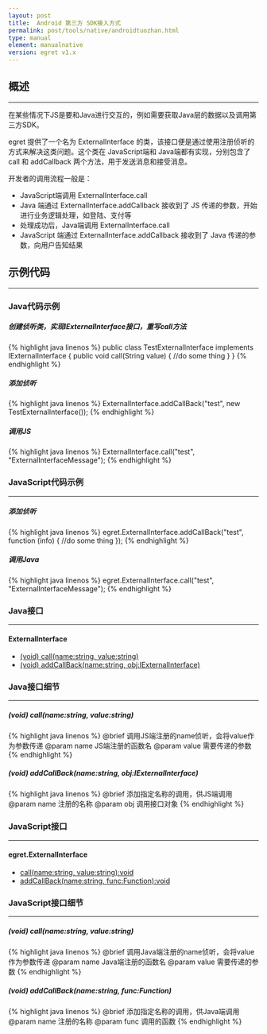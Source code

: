 ```yaml
---
layout: post
title:  Android 第三方 SDK接入方式
permalink: post/tools/native/androidtuozhan.html
type: manual
element: manualnative
version: egret v1.x
---
```




## 概述
-----------------
在某些情况下JS是要和Java进行交互的，例如需要获取Java层的数据以及调用第三方SDK。

egret 提供了一个名为 ExternalInterface 的类，该接口便是通过使用注册侦听的方式来解决这类问题。这个类在 JavaScript端和 Java端都有实现，分别包含了 call 和 addCallback 两个方法，用于发送消息和接受消息。

开发者的调用流程一般是：

* JavaScript端调用 ExternalInterface.call
* Java 端通过 ExternalInterface.addCallback 接收到了 JS 传递的参数，开始进行业务逻辑处理，如登陆、支付等
* 处理成功后，Java端调用 ExternalInterface.call
* JavaScript 端通过 ExternalInterface.addCallback 接收到了 Java 传递的参数，向用户告知结果



## 示例代码
---------------

### Java代码示例

##### 创建侦听类，实现IExternalInterface接口，重写call方法
{% highlight java linenos %}
public class TestExternalInterface implements IExternalInterface {
	public void call(String value) {
		//do some thing
	}
}
{% endhighlight %}

##### 添加侦听

{% highlight java linenos %}
ExternalInterface.addCallBack("test", new TestExternalInterface());
{% endhighlight %}

##### 调用JS

{% highlight java linenos %}
ExternalInterface.call("test", "ExternalInterfaceMessage");
{% endhighlight %}

### JavaScript代码示例
------
##### 添加侦听
{% highlight java linenos %}
egret.ExternalInterface.addCallBack("test", function (info) {
	//do some thing
});
{% endhighlight %}
##### 调用Java
{% highlight java linenos %}
egret.ExternalInterface.call("test", "ExternalInterfaceMessage");
{% endhighlight %}





### Java接口
------
#### ExternalInterface
- [(void) call(name:string, value:string)](#JavaCall)
- [(void) addCallBack(name:string, obj:IExternalInterface)](#JavaAddCallBack)

### Java接口细节
------
<a name="JavaCall"></a>
#####  (void) call(name:string, value:string)
{% highlight java linenos %}
@brief 调用JS端注册的name侦听，会将value作为参数传递
@param name JS端注册的函数名
@param value 需要传递的参数
{% endhighlight %}
<a name="JavaAddCallBack"></a>
#####  (void) addCallBack(name:string, obj:IExternalInterface)
{% highlight java linenos %}
@brief 添加指定名称的调用，供JS端调用
@param name 注册的名称
@param obj 调用接口对象
{% endhighlight %}

### JavaScript接口
------
#### egret.ExternalInterface
- [call(name:string, value:string):void](#JavaScriptCall)
- [addCallBack(name:string, func:Function):void](#JavaScriptAddCallBack)

### JavaScript接口细节
------
<a name="JavaScriptCall"></a>
#####  (void) call(name:string, value:string)
{% highlight java linenos %}
@brief 调用Java端注册的name侦听，会将value作为参数传递
@param name Java端注册的函数名
@param value 需要传递的参数
{% endhighlight %}
<a name="JavaScriptAddCallBack"></a>
#####  (void) addCallBack(name:string, func:Function)
{% highlight java linenos %}
@brief 添加指定名称的调用，供Java端调用
@param name 注册的名称
@param func 调用的函数
{% endhighlight %}

